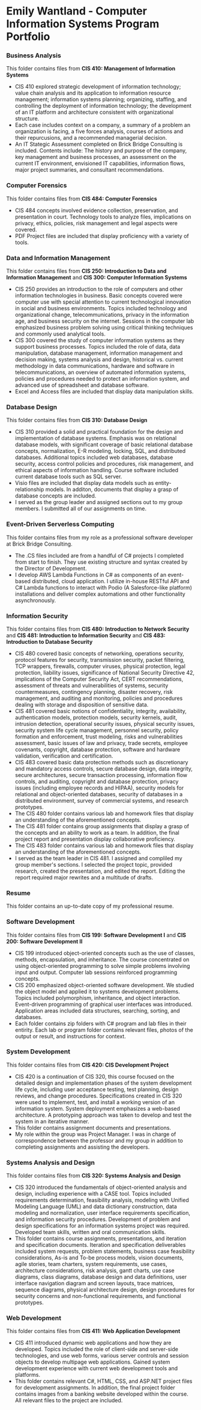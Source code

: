 # Emily Wantland - Computer Information Systems Program Portfolio

### Business Analysis

This folder contains files from **CIS 410: Management of Information Systems**
* CIS 410 explored strategic development of information technology; value chain analysis and its application to information resource management; information systems planning; organizing, staffing, and controlling the deployment of information technology; the development of an IT platform and architecture consistent with organizational structure.
* Each case includes context on a company, a summary of a problem an organization is facing, a five forces analysis, courses of actions and their repurcusions, and a recommended managerial decision. 
* An IT Stategic Assessment completed on Brick Bridge Consulting is included. Contents include: The history and purpose of the company, key management and business processes, an assessment on the current IT environment, envisioned IT capabilities, information flows, major project summaries, and consultant recommendations. 

### Computer Forensics

This folder contains files from **CIS 484: Computer Forensics**
* CIS 484 concepts involved evidence collection, preservation, and presentation in court. Technology tools to analyze files, implications on privacy, ethics, policies, risk management and legal aspects were covered.
* PDF Project files are included that display proficiency with a variety of tools.

### Data and Information Management

This folder contains files from **CIS 250: Introduction to Data and Information Management** and **CIS 300: Computer Information Systems**
* CIS 250 provides an introduction to the role of computers and other information technologies in business. Basic concepts covered were computer use with special attention to current technological innovation in social and business environments. Topics included technology and organizational change, telecommunications, privacy in the information age, and business security on the internet. Sessions in the computer lab emphasized business problem solving using critical thinking techniques and commonly used analytical tools.
* CIS 300 covered the study of computer information systems as they support business processes. Topics included the role of data, data manipulation, database management, information management and decision making, systems analysis and design, historical vs. current methodology in data communications, hardware and software in telecommunications, an overview of automated information systems, policies and procedures needed to protect an information system, and advanced use of spreadsheet and database software.
* Excel and Access files are included that display data manipulation skills. 

### Database Design

This folder contains files from **CIS 310: Database Design**
* CIS 310 provided a solid and practical foundation for the design and implementation of database systems. Emphasis was on relational database models, with significant coverage of basic relational database concepts, normalization, E-R modeling, locking, SQL, and distributed databases. Additional topics included web databases, database security, access control policies and procedures, risk management, and ethical aspects of information handling. Course software included current database tools such as SQL server.
* Visio files are included that display data models such as entity-relationship models. In additon, documents that display a grasp of database concepts are included.
* I served as the group leader and assigned sections out to my group members. I submitted all of our assignments on time. 

### Event-Driven Serverless Computing

This folder contains files from my role as a professional software developer at Brick Bridge Consulting.
* The .CS files included are from a handful of C# projects I completed from start to finish. They use existing structure and syntax created by the Director of Development. 
* I develop AWS Lambda Functions in C# as components of an event-based distributed, cloud application. I utilize in-house RESTful API and C# Lambda functions to interact with Podio (A Salesforce-like platform) installations and deliver complex automations and other functionality asynchronously.

### Information Security

This folder contains files from **CIS 480: Introduction to Network Security** and **CIS 481: Introduction to Information Security** and **CIS 483: Introduction to Database Security**
* CIS 480 covered basic concepts of networking, operations security, protocol features for security, transmission security, packet filtering, TCP wrappers, firewalls, computer viruses, physical protection, legal protection, liability issues, significance of National Security Directive 42, implications of the Computer Security Act, CERT recommendations, assessment of threats and vulnerabilities of systems, security countermeasures, contingency planning, disaster recovery, risk management, and auditing and monitoring, policies and procedures dealing with storage and disposition of sensitive data.
* CIS 481 covered basic notions of confidentiality, integrity, availability, authentication models, protection models, security kernels, audit, intrusion detection, operational security issues, physical security issues, security system life cycle management, personnel security, policy formation and enforcement, trust modeling, risks and vulnerabilities assessment, basic issues of law and privacy, trade secrets, employee covenants, copyright, database protection, software and hardware validation, verification and certification. 
* CIS 483 covered basic data protection methods such as discretionary and mandatory access controls, secure database design, data integrity, secure architectures, secure transaction processing, information flow controls, and auditing, copyright and database protection, privacy issues (including employee records and HIPAA), security models for relational and object-oriented databases, security of databases in a distributed environment, survey of commercial systems, and research prototypes.
* The CIS 480 folder contains various lab and homework files that display an understanding of the aforementioned concepts. 
* The CIS 481 folder contains group assignments that display a grasp of the concepts and an ability to work as a team. In addition, the final project report and presentation display collaborative proficiency. 
* The CIS 483 folder contains various lab and homework files that display an understanding of the aforementioned concepts. 
* I served as the team leader in CIS 481. I assigned and compliled my group member's sections. I selected the project topic, provided research, created the presentation, and edited the report. Editing the report required major rewrites and a multitude of drafts. 

### Resume

This folder contains an up-to-date copy of my professional resume.

### Software Development

This folder contains files from **CIS 199: Software Development I** and **CIS 200: Software Development II**
* CIS 199 introduced object-oriented concepts such as the use of classes, methods, encapsulation, and inheritance. The course concentrated on using object-oriented programming to solve simple problems involving input and output. Computer lab sessions reinforced programming concepts. 
* CIS 200 emphasized object-oriented software development. We studied the object model and applied it to systems development problems. Topics included polymorphism, inheritance, and object interaction. Event-driven programming of graphical user interfaces was introduced. Application areas included data structures, searching, sorting, and databases.
* Each folder contains zip folders with C# program and lab files in their entirity. Each lab or program folder contains relevant files, photos of the output or result, and instructions for context. 

### System Development

This folder contains files from **CIS 420: CIS Development Project**
* CIS 420 is a continuation of CIS 320, this course focused on the detailed design and implementation phases of the system development life cycle, including user acceptance testing, test planning, design reviews, and change procedures. Specifications created in CIS 320 were used to implement, test, and install a working version of an information system. System deployment emphasizes a web-based architecture. A prototyping approach was taken to develop and test the system in an iterative manner.
* This folder contains assignment documents and presentations.
* My role within the group was Project Manager. I was in charge of correspondence between the professor and my group in addition to completing assignments and assisting the developers. 

### Systems Analysis and Design

This folder contains files from **CIS 320: Systems Analysis and Design**
* CIS 320 introduced the fundamentals of object-oriented analysis and design, including experience with a CASE tool. Topics included requirements determination, feasibility analysis, modeling with Unified Modeling Language (UML) and data dictionary construction, data modeling and normalization, user interface requirements specification, and information security procedures. Development of problem and design specifications for an information systems project was required. Developed team skills, written and oral communication skills.
* This folder contains course assignments, presentations, and iteration and specification documents. Iteration and specification deliverables included system requests, problem statements, business case feasibility considerations, As-is and To-be process models, vision documents, agile stories, team charters, system requirements, use cases, architecture considerations, risk analysis, gantt charts, use case diagrams, class diagrams, database design and data definitions, user interface navigation diagram and screen layouts, trace matrices, sequence diagrams, physical architecture design, design procedures for security concerns and non-functional requirements, and functional prototypes. 


### Web Development

This folder contains files from **CIS 411: Web Application Development**
* CIS 411 introduced dynamic web applications and how they are developed. Topics included the role of client-side and server-side technologies, and use web forms, various server controls and session objects to develop multipage web applications. Gained system development experience with current web development tools and platforms.
* This folder contains relevant C#, HTML, CSS, and ASP.NET project files for development assignments. In addition, the final project folder contains images from a banking website developed within the course. All relevant files to the project are included. 
